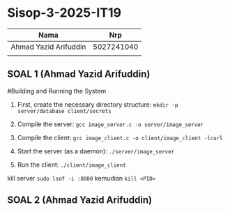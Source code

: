 # Sisop-3-2025-IT19


| Nama                     | Nrp        |
| ------------------------ | ---------- |
| Ahmad Yazid Arifuddin    | 5027241040 |
|                          |            |

## SOAL 1 (Ahmad Yazid Arifuddin)
 
#Building and Running the System
1. First, create the necessary directory structure:
`mkdir -p server/database client/secrets`

2. Compile the server:
`gcc image_server.c -o server/image_server`

3. Compile the client:
`gcc image_client.c -o client/image_client -lcurl`

4. Start the server (as a daemon):
`./server/image_server`

5. Run the client:
`./client/image_client`

kill server
`sudo lsof -i :8080`
kemudian 
`kill <PID>`

## SOAL 2 (Ahmad Yazid Arifuddin)
